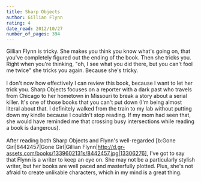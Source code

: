```yaml
---
title: Sharp Objects
author: Gillian Flynn
rating: 4
date_read: 2012/10/27
number_of_pages: 394
---
```


Gillian Flynn is tricky. She makes you think you know what's going on, that you've completely figured out the ending of the book. Then she tricks you. Right when you're thinking, "oh, I see what you did there, but you can't fool me twice" she tricks you again. Because she's tricky.<br/><br/>I don't now how effectively I can review this book, because I want to let her trick you. Sharp Objects focuses on a reporter with a dark past who travels from Chicago to her hometown in Missouri to break a story about a serial killer. It's one of those books that you can't put down (I'm being almost literal about that. I definitely walked from the train to my lab without putting down my kindle because I couldn't stop reading. If my mom had seen that, she would have reminded me that crossing busy intersections while reading a book is dangerous).<br/><br/>After reading both Sharp Objects and Flynn's well-regarded [b:Gone Girl|8442457|Gone Girl|Gillian Flynn|http://d.gr-assets.com/books/1339602131s/8442457.jpg|13306276], I've got to say that Flynn is a writer to keep an eye on. She may not be a particularly stylish writer, but her books are well paced and masterfully plotted. Plus, she's not afraid to create unlikable characters, which in my mind is a great thing.